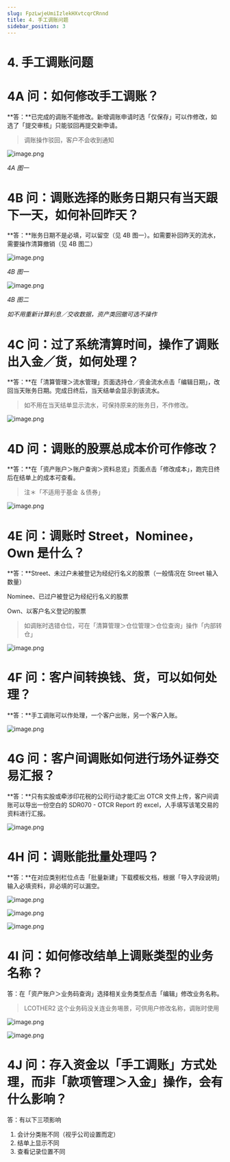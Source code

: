 ```yaml
---
slug: FpzLwjeUmiIzlekHXvtcqrCRnnd
title: 4. 手工调账问题
sidebar_position: 3
---
```



# 4. 手工调账问题


# 4A 问：如何修改手工调账？


**答：**已完成的调账不能修改。新增调账申请时选「仅保存」可以作修改，如选了「提交审核」只能驳回再提交新申请。

> 调账操作驳回，客户不会收到通知

![image.png](/assets/130cd7f697e3ab88950c223af5c5e2d6.png)


_4A 图一_


# 4B 问：调账选择的账务日期只有当天跟下一天，如何补回昨天？


**答：**账务日期不是必填，可以留空（见 4B 图一）。如需要补回昨天的流水，需要操作清算撤销（见 4B 图二）


![image.png](/assets/b204ff9331ba76bbe7a7c81e6bd12b61.png)


_4B 图一_


![image.png](/assets/60bcdc92e6e3bd4036a19a96eed8eec2.png)


_4B 图二_


_如不用重新计算利息／交收数据，资产类回撤可选不操作_


# 4C 问：过了系统清算时间，操作了调账出入金／货，如何处理？


**答：**在「清算管理＞流水管理」页面选持仓／资金流水点击「编辑日期」，改回当天账务日期。完成日终后，当天结单会显示到该流水。

> 如不用在当天结单显示流水，可保持原来的账务日，不作修改。

![image.png](/assets/1570a40b2068dfcf4f74787c6fb14448.png)


# 4D 问：调账的股票总成本价可作修改？


**答：**在「资产账户＞账户查询＞资料总览」页面点击「修改成本」，跑完日终后在结单上的成本可查看。

> 注＊「不适用于基金 ＆债券」 

![image.png](/assets/19bcfe24958296e1a68e9c056a73d523.png)


# 4E 问：调账时 Street，Nominee，Own 是什么？ 


**答：**Street、未过户未被登记为经纪行名义的股票（一般情况在 Street 输入数量） 


Nominee、已过户被登记为经纪行名义的股票


Own、以客户名义登记的股票

> 如调账时选错仓位，可在「清算管理＞仓位管理＞仓位查询」操作「内部转仓」

![image.png](/assets/f4b53c91dcb886c822234e1d1eef5635.png)


# 4F 问：客户间转换钱、货，可以如何处理？


**答：**手工调账可以作处理，一个客户出账，另一个客户入账。


![image.png](/assets/1f7298d101b1c92df2586188519605d7.png)


# 4G 问：客户间调账如何进行场外证券交易汇报？


**答：**只有实股或牵涉印花税的公司行动才能汇出 OTCR 文件上传，客户间调账可以导出一份空白的 SDR070 - OTCR Report 的 excel，人手填写该笔交易的资料进行汇报。


![image.png](/assets/c40570c70a0da2835b17a5bfe32b0585.png)


# 4H 问：调账能批量处理吗？


**答：**在对应类别栏位点击「批量新建」下载模板文档，根据「导入字段说明」输入必填资料，非必填的可以漏空。


![image.png](/assets/2f41ca103642984b39bbc30d4461e1ec.png)


![image.png](/assets/70fe37ae7023f69b14d4c4a2b3844f5d.png)


![image.png](/assets/3841b30b3ff9fe8181ee8c7592f070c5.png)


# 4I 问：如何修改结单上调账类型的业务名称？


答：在「资产账户＞业务码查询」选择相关业务类型点击「编辑」修改业务名称。

> LCOTHER2 这个业务码没关连业务埸景，可供用户修改名称，调账时使用

![image.png](/assets/e2e5946050dcfec6a2e3db6211ebfaf8.png)


![image.png](/assets/31cf5ca62b5bc69c9b8a90bf638d8354.png)


# 4J 问：存入资金以「手工调账」方式处理，而非「款项管理＞入金」操作，会有什么影响？


答：有以下三项影响

1. 会计分类账不同（视乎公司设置而定）
2. 结单上显示不同
3. 查看记录位置不同
